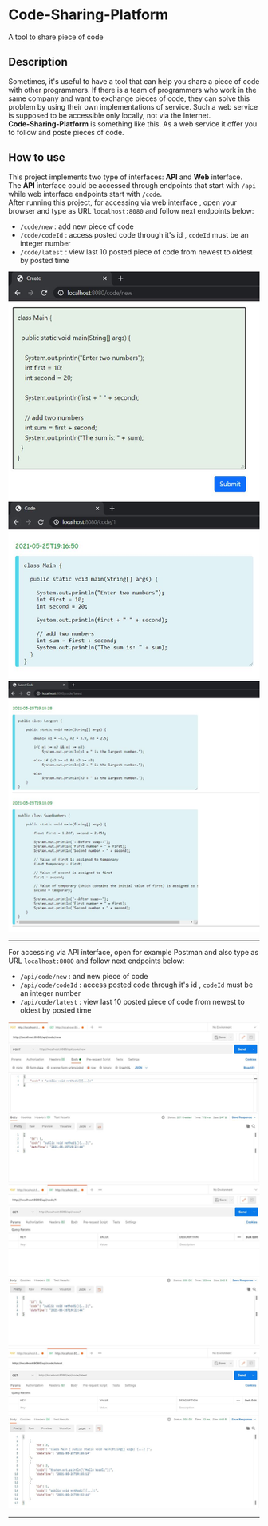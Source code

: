 # Code-Sharing-Platform
A tool to share piece of code

## Description
Sometimes, it's useful to have a tool that can help you share a piece of code with other programmers. 
If there is a team of programmers who work in the same company and want to exchange pieces of code, they can solve this
problem by using their own implementations of service. Such a web service is supposed to be accessible only locally, not via the Internet.<br>
**Code-Sharing-Platform** is something like this. As a web service it offer you to follow and poste pieces of code.

## How to use
This project implements two type of interfaces: **API** and **Web** interface. <br>
The **API** interface could be accessed through endpoints that start with `/api` while web interface endpoints start with `/code`. <br>
After running this project, for accessing via web interface , open your browser and type as URL `localhost:8080` and follow next endpoints below: <br>
- `/code/new` : add new piece of code
- `/code/codeId` : access posted code through it's id , `codeId` must be an integer number 
- `/code/latest` : view last 10 posted piece of code from newest to oldest by posted time

<img src="/images/new-code.JPG">

<img src="/images/get-code-by-id.JPG">

<img src="/images/latest-code.JPG">

<hr>

For accessing via API interface, open for example Postman and also type as URL `localhost:8080` and follow next endpoints below: <br>
- `/api/code/new` : and new piece of code
- `/api/code/codeId` : access posted code through it's id , `codeId` must be an integer number 
- `/api/code/latest` : view last 10 posted piece of code from newest to oldest by posted time

<img src="/images/api-code-new.JPG">

<img src="/images/api-get-code-by-id.JPG">

<img src="/images/api-latest-code.JPG">

<hr>
